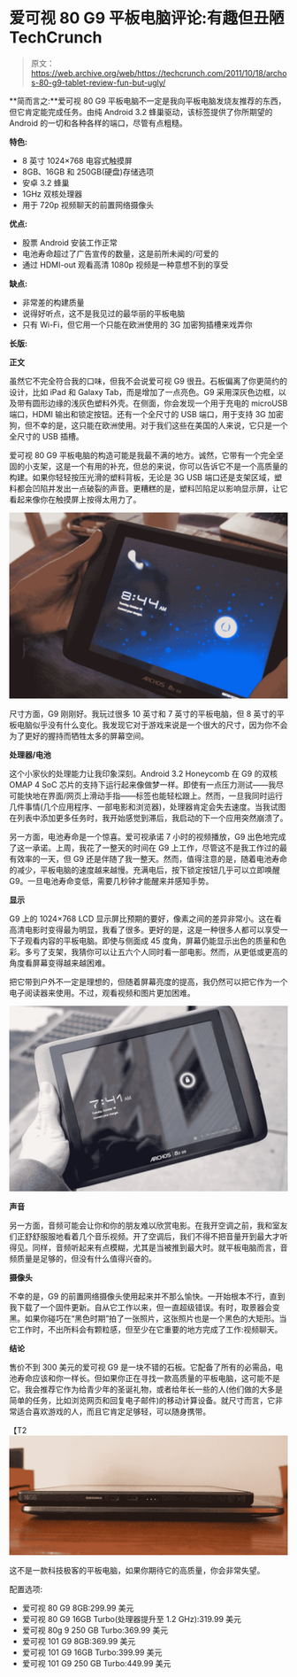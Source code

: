 # 爱可视 80 G9 平板电脑评论:有趣但丑陋 TechCrunch

> 原文：<https://web.archive.org/web/https://techcrunch.com/2011/10/18/archos-80-g9-tablet-review-fun-but-ugly/>

**简而言之:**爱可视 80 G9 平板电脑不一定是我向平板电脑发烧友推荐的东西，但它肯定能完成任务。由纯 Android 3.2 蜂巢驱动，该标签提供了你所期望的 Android 的一切和各种各样的端口，尽管有点粗糙。

**特色:**

*   8 英寸 1024×768 电容式触摸屏
*   8GB、16GB 和 250GB(硬盘)存储选项
*   安卓 3.2 蜂巢
*   1GHz 双核处理器
*   用于 720p 视频聊天的前置网络摄像头

**优点:**

*   股票 Android 安装工作正常
*   电池寿命超过了广告宣传的数量，这是前所未闻的/可爱的
*   通过 HDMI-out 观看高清 1080p 视频是一种意想不到的享受

**缺点:**

*   非常差的构建质量
*   说得好听点，这不是我见过的最华丽的平板电脑
*   只有 Wi-Fi，但它用一个只能在欧洲使用的 3G 加密狗插槽来戏弄你

**长版:**

**正文**

虽然它不完全符合我的口味，但我不会说爱可视 G9 很丑。石板偏离了你更简约的设计，比如 iPad 和 Galaxy Tab，而是增加了一点亮色。G9 采用深灰色边框，以及带有圆形边缘的浅灰色塑料外壳。在侧面，你会发现一个用于充电的 microUSB 端口，HDMI 输出和锁定按钮。还有一个全尺寸的 USB 端口，用于支持 3G 加密狗，但不幸的是，这只能在欧洲使用。对于我们这些在美国的人来说，它只是一个全尺寸的 USB 插槽。

爱可视 80 G9 平板电脑的构造可能是我最不满的地方。诚然，它带有一个完全坚固的小支架，这是一个有用的补充，但总的来说，你可以告诉它不是一个高质量的构建。如果你轻轻按压光滑的塑料背板，无论是 3G USB 端口还是支架区域，塑料都会凹陷并发出一点破裂的声音。更糟糕的是，塑料凹陷足以影响显示屏，让它看起来像你在触摸屏上按得太用力了。

[![](img/f64b6201f16c12ed195a5db03280d954.png "Archos 80 G9 - Screen Defect")](https://web.archive.org/web/20230205032928/https://techcrunch.com/wp-content/uploads/2011/10/p1011729.jpg)

尺寸方面，G9 刚刚好。我玩过很多 10 英寸和 7 英寸的平板电脑，但 8 英寸的平板电脑似乎没有什么变化。我发现它对于游戏来说是一个很大的尺寸，因为你不会为了更好的握持而牺牲太多的屏幕空间。

**处理器/电池**

这个小家伙的处理能力让我印象深刻。Android 3.2 Honeycomb 在 G9 的双核 OMAP 4 SoC 芯片的支持下运行起来像做梦一样。即使有一点压力测试——我尽可能快地在界面/网页上滑动手指——标签也能轻松跟上。然而，一旦我同时运行几件事情(几个应用程序、一部电影和浏览器)，处理器肯定会失去速度。当我试图在列表中添加更多任务时，我开始感觉到滞后，我启动的下一个应用突然崩溃了。

另一方面，电池寿命是一个惊喜。爱可视承诺 7 小时的视频播放，G9 出色地完成了这一承诺。上周，我花了一整天的时间在 G9 上工作，尽管这不是我工作过的最有效率的一天，但 G9 还是伴随了我一整天。然而，值得注意的是，随着电池寿命的减少，平板电脑的速度越来越慢。充满电后，按下锁定按钮几乎可以立即唤醒 G9。一旦电池寿命变低，需要几秒钟才能醒来并感知手势。

**显示**

G9 上的 1024×768 LCD 显示屏比预期的要好，像素之间的差异非常小。这在看高清电影时变得最为明显，我看了很多。更好的是，这是一种很多人都可以享受一下子观看内容的平板电脑。即使与侧面成 45 度角，屏幕仍能显示出色的质量和色彩。多亏了支架，我猜你可以让五六个人同时看一部电影。然而，从更低或更高的角度看屏幕变得越来越困难。

把它带到户外不一定是理想的，但随着屏幕亮度的提高，我仍然可以把它作为一个电子阅读器来使用。不过，观看视频和图片更加困难。

[![](img/6809f9426e40d2f0608b1367afbb9689.png "Archos 80 G9 - Outdoor Display test")](https://web.archive.org/web/20230205032928/https://techcrunch.com/wp-content/uploads/2011/10/p1011714.jpg)

**声音**

另一方面，音频可能会让你和你的朋友难以欣赏电影。在我开空调之前，我和室友们正舒舒服服地看着几个音乐视频。开了空调后，我们不得不把音量开到最大才听得见。同样，音频听起来有点模糊，尤其是当被推到最大时。就平板电脑而言，音频质量是足够的，但没有什么值得兴奋的。

**摄像头**

不幸的是，G9 的前置网络摄像头使用起来并不那么愉快。一开始根本不行，直到我下载了一个固件更新。自从它工作以来，但一直超级错误。有时，取景器会变黑。如果你碰巧在“黑色时期”拍了一张照片，这张照片也是一个黑色的大矩形。当它工作时，不出所料会有颗粒感，但至少在它重要的地方完成了工作:视频聊天。

**结论**

售价不到 300 美元的爱可视 G9 是一块不错的石板。它配备了所有的必需品，电池寿命应该和你一样长。但如果你正在寻找一款高质量的平板电脑，这可能不是它。我会推荐它作为给青少年的圣诞礼物，或者给年长一些的人(他们做的大多是简单的任务，比如浏览网页和回复电子邮件)的移动计算设备。就尺寸而言，它非常适合喜欢游戏的人，而且它肯定足够轻，可以随身携带。

【T2![](img/bd85a526c936d2dda5dce48eb68beaa9.png "Archos 80 G9 vs BlackBerry PlayBook")

这不是一款科技极客的平板电脑，如果你期待它的高质量，你会非常失望。

配置选项:

*   爱可视 80 G9 8GB:299.99 美元
*   爱可视 80 G9 16GB Turbo(处理器提升至 1.2 GHz):319.99 美元
*   爱可视 80g 9 250 GB Turbo:369.99 美元
*   爱可视 101 G9 8GB:369.99 美元
*   爱可视 101 G9 16GB Turbo:399.99 美元
*   爱可视 101 G9 250 GB Turbo:449.99 美元